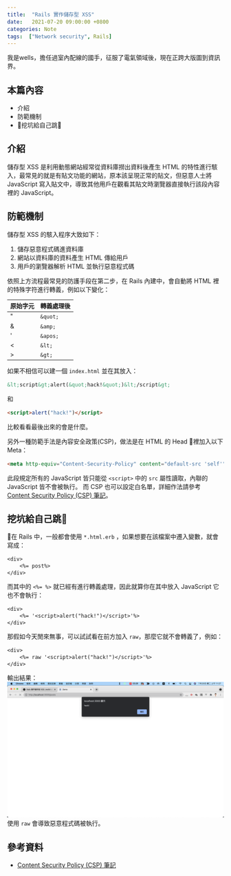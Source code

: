 ```yaml
---
title:  "Rails 實作儲存型 XSS"
date:   2021-07-20 09:00:00 +0800
categories: Note
tags:  ["Network security", Rails]
--- 
```


我是wells，擔任過室內配線的國手，征服了電氣領域後，現在正跨大版圖到資訊界。

## 本篇內容
- 介紹
- 防範機制
- 挖坑給自己跳

## 介紹
儲存型 XSS 是利用動態網站經常從資料庫撈出資料後產生 HTML 的特性進行駭入，最常見的就是有貼文功能的網站，原本該呈現正常的貼文，但惡意人士將 JavaScript 寫入貼文中，導致其他用戶在觀看其貼文時瀏覽器直接執行該段內容裡的 JavaScript。
## 防範機制
儲存型 XSS 的駭入程序大致如下：
1. 儲存惡意程式碼進資料庫
2. 網站以資料庫的資料產生 HTML 傳給用戶
3. 用戶的瀏覽器解析 HTML 並執行惡意程式碼

依照上方流程最常見的防護手段在第二步，在 Rails 內建中，會自動將 HTML 裡的特殊字符進行轉義，例如以下變化：

| 原始字元 | 轉義處理後 |
| -------- | ---------- |
| "        | `&quot;`   |
| &        | `&amp;`    |
| '        | `&apos;`   |
| <        | `&lt;`     |
| >        | `&gt;`     |

如果不相信可以建一個 `index.html` 並在其放入：
```html
&lt;script&gt;alert(&quot;hack!&quot;)&lt;/script&gt;
```
和
```html
<script>alert("hack!")</script>
```
比較看看最後出來的會是什麼。

另外一種防範手法是內容安全政策(CSP)，做法是在 HTML 的 Head 裡加入以下 Meta：
```html
<meta http-equiv="Content-Security-Policy" content="default-src 'self'">
```
此段規定所有的 JavaScript 皆只能從 `<script>` 中的 `src` 屬性讀取，內聯的 JavaScript 皆不會被執行。
而 CSP 也可以設定白名單，詳細作法請參考 [Content Security Policy (CSP) 筆記](https://hackmd.io/@Eotones/BkOX6u5kX)。

## 挖坑給自己跳
在 Rails 中，一般都會使用 `*.html.erb` ，如果想要在該檔案中遷入變數，就會寫成：
```erb
<div>
    <%= post%>
</div>
```
而其中的 `<%= %>` 就已經有進行轉義處理，因此就算你在其中放入 JavaScript 它也不會執行：
```erb
<div>
    <%= '<script>alert("hack!")</script>'%>
</div>
```
那假如今天閒來無事，可以試試看在前方加入 `raw`，那麼它就不會轉義了，例如：
```erb
<div>
    <%= raw '<script>alert("hack!")</script>'%>
</div>
```
輸出結果：
![picture 1](/assets/images/2021-07-20-實作儲存型XSS-2e7a6835c92703092a708c5799b85869200c9fd35da85fda8f7bf9d40ef1c7a4.png)  
使用 `raw` 會導致惡意程式碼被執行。

## 參考資料
- [Content Security Policy (CSP) 筆記](https://hackmd.io/@Eotones/BkOX6u5kX)